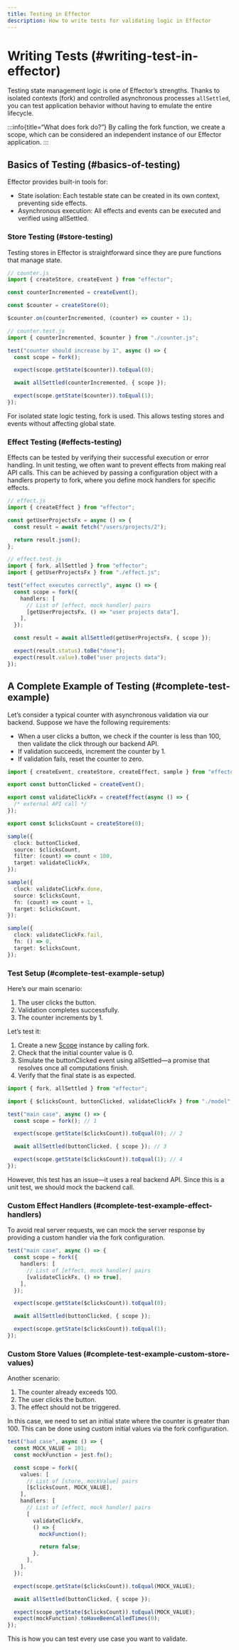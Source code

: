 ```yaml
---
title: Testing in Effector
description: How to write tests for validating logic in Effector
---
```


# Writing Tests (#writing-test-in-effector)

Testing state management logic is one of Effector’s strengths. Thanks to isolated contexts (fork) and controlled asynchronous processes `allSettled`, you can test application behavior without having to emulate the entire lifecycle.

:::info{title=“What does fork do?”}
By calling the fork function, we create a scope, which can be considered an independent instance of our Effector application.
:::

## Basics of Testing (#basics-of-testing)

Effector provides built-in tools for:

- State isolation: Each testable state can be created in its own context, preventing side effects.
- Asynchronous execution: All effects and events can be executed and verified using allSettled.

### Store Testing (#store-testing)

Testing stores in Effector is straightforward since they are pure functions that manage state.

```ts
// counter.js
import { createStore, createEvent } from "effector";

const counterIncremented = createEvent();

const $counter = createStore(0);

$counter.on(counterIncremented, (counter) => counter + 1);
```

```ts
// counter.test.js
import { counterIncremented, $counter } from "./counter.js";

test("counter should increase by 1", async () => {
  const scope = fork();

  expect(scope.getState($counter)).toEqual(0);

  await allSettled(counterIncremented, { scope });

  expect(scope.getState($counter)).toEqual(1);
});
```

For isolated state logic testing, fork is used. This allows testing stores and events without affecting global state.

### Effect Testing (#effects-testing)

Effects can be tested by verifying their successful execution or error handling. In unit testing, we often want to prevent effects from making real API calls. This can be achieved by passing a configuration object with a handlers property to fork, where you define mock handlers for specific effects.

```ts
// effect.js
import { createEffect } from "effector";

const getUserProjectsFx = async () => {
  const result = await fetch("/users/projects/2");

  return result.json();
};

// effect.test.js
import { fork, allSettled } from "effector";
import { getUserProjectsFx } from "./effect.js";

test("effect executes correctly", async () => {
  const scope = fork({
    handlers: [
      // List of [effect, mock handler] pairs
      [getUserProjectsFx, () => "user projects data"],
    ],
  });

  const result = await allSettled(getUserProjectsFx, { scope });

  expect(result.status).toBe("done");
  expect(result.value).toBe("user projects data");
});
```

## A Complete Example of Testing (#complete-test-example)

Let’s consider a typical counter with asynchronous validation via our backend. Suppose we have the following requirements:

- When a user clicks a button, we check if the counter is less than 100, then validate the click through our backend API.
- If validation succeeds, increment the counter by 1.
- If validation fails, reset the counter to zero.

```ts
import { createEvent, createStore, createEffect, sample } from "effector";

export const buttonClicked = createEvent();

export const validateClickFx = createEffect(async () => {
  /* external API call */
});

export const $clicksCount = createStore(0);

sample({
  clock: buttonClicked,
  source: $clicksCount,
  filter: (count) => count < 100,
  target: validateClickFx,
});

sample({
  clock: validateClickFx.done,
  source: $clicksCount,
  fn: (count) => count + 1,
  target: $clicksCount,
});

sample({
  clock: validateClickFx.fail,
  fn: () => 0,
  target: $clicksCount,
});
```

### Test Setup (#complete-test-example-setup)

Here’s our main scenario:

1. The user clicks the button.
2. Validation completes successfully.
3. The counter increments by 1.

Let’s test it:

1. Create a new [Scope](/en/api/effector/Scope) instance by calling fork.
2. Check that the initial counter value is 0.
3. Simulate the buttonClicked event using allSettled—a promise that resolves once all computations finish.
4. Verify that the final state is as expected.

```ts
import { fork, allSettled } from "effector";

import { $clicksCount, buttonClicked, validateClickFx } from "./model";

test("main case", async () => {
  const scope = fork(); // 1

  expect(scope.getState($clicksCount)).toEqual(0); // 2

  await allSettled(buttonClicked, { scope }); // 3

  expect(scope.getState($clicksCount)).toEqual(1); // 4
});
```

However, this test has an issue—it uses a real backend API. Since this is a unit test, we should mock the backend call.

### Custom Effect Handlers (#complete-test-example-effect-handlers)

To avoid real server requests, we can mock the server response by providing a custom handler via the fork configuration.

```ts
test("main case", async () => {
  const scope = fork({
    handlers: [
      // List of [effect, mock handler] pairs
      [validateClickFx, () => true],
    ],
  });

  expect(scope.getState($clicksCount)).toEqual(0);

  await allSettled(buttonClicked, { scope });

  expect(scope.getState($clicksCount)).toEqual(1);
});
```

### Custom Store Values (#complete-test-example-custom-store-values)

Another scenario:

1. The counter already exceeds 100.
2. The user clicks the button.
3. The effect should not be triggered.

In this case, we need to set an initial state where the counter is greater than 100. This can be done using custom initial values via the fork configuration.

```ts
test("bad case", async () => {
  const MOCK_VALUE = 101;
  const mockFunction = jest.fn();

  const scope = fork({
    values: [
      // List of [store, mockValue] pairs
      [$clicksCount, MOCK_VALUE],
    ],
    handlers: [
      // List of [effect, mock handler] pairs
      [
        validateClickFx,
        () => {
          mockFunction();

          return false;
        },
      ],
    ],
  });

  expect(scope.getState($clicksCount)).toEqual(MOCK_VALUE);

  await allSettled(buttonClicked, { scope });

  expect(scope.getState($clicksCount)).toEqual(MOCK_VALUE);
  expect(mockFunction).toHaveBeenCalledTimes(0);
});
```

This is how you can test every use case you want to validate.
